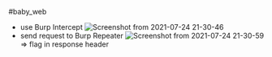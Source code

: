 #baby_web
- use Burp Intercept
![Screenshot from 2021-07-24 21-30-46](https://user-images.githubusercontent.com/87865134/126871682-048f51b1-4bdd-44fb-b5c3-616b0679e612.png)
- send request to Burp Repeater
![Screenshot from 2021-07-24 21-30-59](https://user-images.githubusercontent.com/87865134/126871693-d006e478-69f9-4f88-be5d-6a84e0460c94.png)
=> flag in response header
